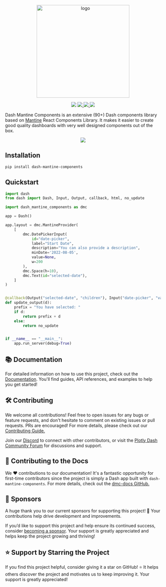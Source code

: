 <p align="center">
    <img src="https://raw.githubusercontent.com/snehilvj/dash-mantine-components/master/assets/logo.png" alt="logo" width=300 >
</p>
<p align="center">
    <img src="https://badgen.net/pypi/license/dash-mantine-components">
    <a href="https://pypi.org/project/dash-mantine-components/">
    <img src="https://badgen.net/pypi/v/dash-mantine-components">
    </a>
    <a href="https://discord.gg/KuJkh4Pyq5">
    <img src="https://img.shields.io/badge/Chat%20on-Discord-%235865f2">
    </a>
    <img src="https://static.pepy.tech/personalized-badge/dash-mantine-components?period=total&units=international_system&left_color=grey&right_color=brightgreen&left_text=Downloads">
</p>

Dash Mantine Components is an extensive (90+) Dash components library based on [Mantine](https://mantine.dev/) React Components Library. It makes it easier to create good quality dashboards with very well designed components out of the box.


<p align="center">
    <img src="https://raw.githubusercontent.com/snehilvj/dash-mantine-components/master/assets/datepicker.gif">
</p>


## Installation

```bash
pip install dash-mantine-components
```

## Quickstart

```python
import dash
from dash import Dash, Input, Output, callback, html, no_update

import dash_mantine_components as dmc

app = Dash()

app.layout = dmc.MantineProvider(
    [
        dmc.DatePickerInput(
            id="date-picker",
            label="Start Date",
            description="You can also provide a description",
            minDate='2022-08-05',
            value=None,
            w=200
        ),
        dmc.Space(h=10),
        dmc.Text(id="selected-date"),
    ]
)


@callback(Output("selected-date", "children"), Input("date-picker", "value"))
def update_output(d):
    prefix = "You have selected: "
    if d:
        return prefix + d
    else:
        return no_update


if __name__ == "__main__":
    app.run_server(debug=True)
```

## 📚 Documentation 

For detailed information on how to use this project, check out the [Documentation](https://dash-mantine-components.com). You'll find guides, API references, and examples to help you get started!

## 🛠️ Contributing

We welcome all contributions! Feel free to open issues for any bugs or feature requests, and don't hesitate to
comment on existing issues or pull requests. PRs are encouraged! For more details, please check out our [Contributing Guide.](https://github.com/snehilvj/dash-mantine-components/blob/master/CONTRIBUTING.md)

Join our [Discord](https://discord.gg/KuJkh4Pyq5) to connect with other contributors, or visit the [Plotly Dash Community Forum](https://community.plotly.com/)
for discussions and support.


## 📝 Contributing to the Docs

We :heart: contributions to our documentation! It's a fantastic opportunity for first-time contributors since the
project is simply a Dash app built with `dash-mantine-components`. For more details, check out the [dmc-docs GitHub.](https://github.com/snehilvj/dmc-docs)


## 💖 Sponsors

A huge thank you to our current sponsors for supporting this project! 🙏 Your contributions help drive development and improvements.

If you’d like to support this project and help ensure its continued success, consider [becoming a sponsor](https://github.com/sponsors/snehilvj). Your support
is greatly appreciated and helps keep the project growing and thriving!


## ⭐️ Support by Starring the Project
If you find this project helpful, consider giving it a star on GitHub! ⭐️ It helps others discover the project and
motivates us to keep improving it. Your support is greatly appreciated!